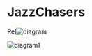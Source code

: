 # JazzChasers
Rel![diagram](https://user-images.githubusercontent.com/91993656/152588839-fb8ec2b7-8900-401f-8052-4d40e0079007.gif)


![diagram1](https://user-images.githubusercontent.com/91993656/152589662-c9dddb08-5c6f-46c8-9729-6e71ff5d825d.gif)

